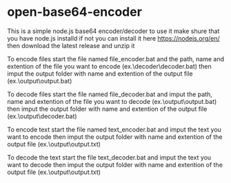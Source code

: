 # open-base64-encoder
This is a simple node.js base64 encoder/decoder
to use it make shure that you have node.js installd if not you can install it here https://nodejs.org/en/ then download the latest release and unzip it

To encode files start the file named file_encoder.bat and the path, name and extention of the file you want to encode (ex.\decoder\decoder.bat)
then imput the output folder with name and extention of the output file (ex.\output\output.bat)

To decode files start the file named file_decoder.bat and imput the path, name and extention of the file you want to decode (ex.\output\output.bat)
then imput the output folder with name and extention of the output file (ex.\output\decoder.bat)

To encode text start the file named text_encoder.bat and imput the text you want to encode
then imput the output folder with name and extention of the output file (ex.\output\output.txt)

To decode the text start the file text_decoder.bat and imput the text you want to decode
then imput the output folder with name and extention of the output file (ex.\output\output.txt)
